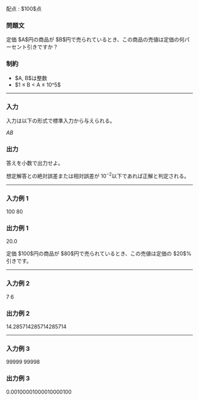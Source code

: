 
<div>

<span>

<span>

<p>
配点 : $100$点
</p>

<div>

<section>

### **問題文**

<p>
定価 $A$円の商品が $B$円で売られているとき、この商品の売値は定価の何パーセント引きですか？
</p>

</section>

</div>

<div>

<section>

### **制約**

<ul>

<li>
$A, B$は整数
</li>

<li>
$1 ≤ B < A ≤ 10^5$
</li>

</ul>

</section>

</div>

---

<div>

<div>

<section>

### **入力**

<p>
入力は以下の形式で標準入力から与えられる。
</p>

<div>

$A$$B$
</div>

</section>

</div>

<div>

<section>

### **出力**

<p>
答えを小数で出力せよ。

想定解答との絶対誤差または相対誤差が $10^{-2}$以下であれば正解と判定される。
</p>

</section>

</div>

</div>

---

<div>

<section>

### **入力例 1**

<div>

100 80

</div>

</section>

</div>

<div>

<section>

### **出力例 1**

<div>

20.0

</div>

<p>
定価 $100$円の商品が $80$円で売られているとき、この売値は定価の $20$%引きです。
</p>

</section>

</div>

---

<div>

<section>

### **入力例 2**

<div>

7 6

</div>

</section>

</div>

<div>

<section>

### **出力例 2**

<div>

14.285714285714285714

</div>

</section>

</div>

---

<div>

<section>

### **入力例 3**

<div>

99999 99998

</div>

</section>

</div>

<div>

<section>

### **出力例 3**

<div>

0.00100001000010000100

</div>

</section>

</div>

</span>

</span>

</div>
